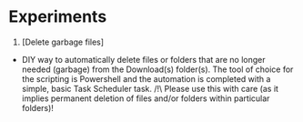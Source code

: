 # Experiments

1. [Delete garbage files]
- DIY way to automatically delete files or folders that are no longer needed (garbage) from the Download(s) folder(s).
The tool of choice for the scripting is Powershell and the automation is completed with a simple, basic Task Scheduler task.
/!\ Please use this with care (as it implies permanent deletion of files and/or folders within particular folders)!
